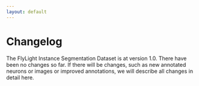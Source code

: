 ```yaml
---
layout: default
---
```


# Changelog

The FlyLight Instance Segmentation Dataset is at version 1.0.
There have been no changes so far.
If there will be changes, such as new annotated neurons or images or improved annotations, we will describe all changes in detail here.
